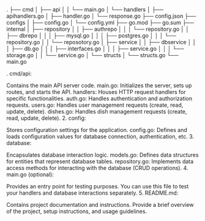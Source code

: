 .
├── cmd
│   ├── api
│   │   └── main.go
│   └── handlers
│       ├── apihandlers.go
│       ├── handler.go
│       └── response.go
├── config.json
├── configs
│   ├── config.go
│   └── config.yml
├── go.mod
├── go.sum
├── internal
│   ├── repository
│   │   ├── authrepo
│   │   │   └── repository.go
│   │   ├── dbrepo
│   │   │   ├── mysql.go
│   │   │   ├── postgres.go
│   │   │   └── repository.go
│   │   └── reposotory.go
│   ├── service
│   │   ├── dbservice
│   │   │   ├── db.go
│   │   │   ├── interfaces.go
│   │   │   ├── service.go
│   │   │   └── storage.go
│   │   └── service.go
│   └── structs
│       └── structs.go
└── main.go

. cmd/api:

Contains the main API server code.
main.go: Initializes the server, sets up routes, and starts the API.
handlers: Houses HTTP request handlers for specific functionalities.
auth.go: Handles authentication and authorization requests.
users.go: Handles user management requests (create, read, update, delete).
dishes.go: Handles dish management requests (create, read, update, delete).
2. config:

Stores configuration settings for the application.
config.go: Defines and loads configuration values for database connection, authentication, etc.
3. database:

Encapsulates database interaction logic.
models.go: Defines data structures for entities that represent database tables.
repository.go: Implements data access methods for interacting with the database (CRUD operations).
4. main.go (optional):

Provides an entry point for testing purposes.
You can use this file to test your handlers and database interactions separately.
5. README.md:

Contains project documentation and instructions.
Provide a brief overview of the project, setup instructions, and usage guidelines.
